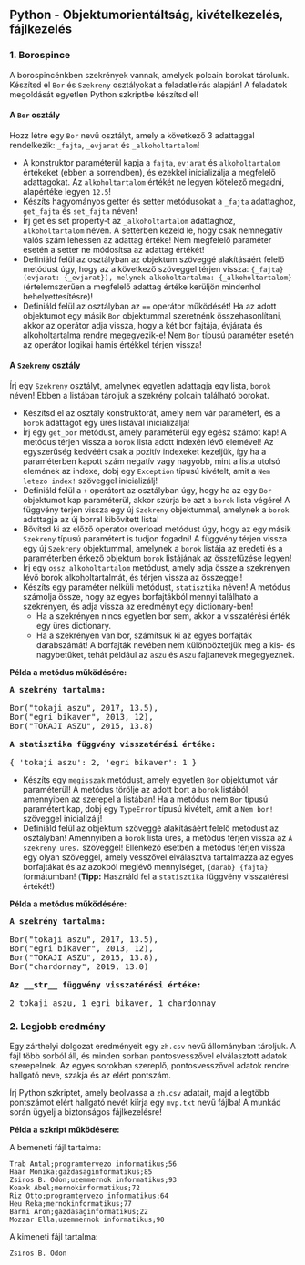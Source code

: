 <style>
	h1:first-of-type { display: none; }
</style>

# Szkriptnyelvek - 4. gyakorló feladatsor

## Python - Objektumorientáltság, kivételkezelés, fájlkezelés


### 1. Borospince

A borospincénkben szekrények vannak, amelyek polcain borokat tárolunk. Készítsd el `Bor` és `Szekreny` osztályokat a feladatleírás alapján! A feladatok megoldását egyetlen Python szkriptbe készítsd el!


#### A `Bor` osztály

Hozz létre egy `Bor` nevű osztályt, amely a következő 3 adattaggal rendelkezik: `_fajta`, `_evjarat` és `_alkoholtartalom`!

* A konstruktor paraméterül kapja a `fajta`, `evjarat` és `alkoholtartalom` értékeket (ebben a sorrendben), és ezekkel inicializálja a megfelelő adattagokat. Az `alkoholtartalom` értékét ne legyen kötelező megadni, alapértéke legyen `12.5`!
* Készíts hagyományos getter és setter metódusokat a `_fajta` adattaghoz, `get_fajta` és `set_fajta` néven!
* Írj get és set property-t az `_alkoholtartalom` adattaghoz, `alkoholtartalom` néven. A setterben kezeld le, hogy csak nemnegatív valós szám lehessen az adattag értéke! Nem megfelelő paraméter esetén a setter ne módosítsa az adattag értékét!
* Definiáld felül az osztályban az objektum szöveggé alakításáért felelő metódust úgy, hogy az a következő szöveggel térjen vissza: `{_fajta} (evjarat: {_evjarat}), melynek alkoholtartalma: {_alkoholtartalom}` (értelemszerűen a megfelelő adattag értéke kerüljön mindenhol behelyettesítésre)!
* Definiáld felül az osztályban az `==` operátor működését! Ha az adott objektumot egy másik `Bor` objektummal szeretnénk összehasonlítani, akkor az operátor adja vissza, hogy a két bor fajtája, évjárata és alkoholtartalma rendre megegyezik-e! Nem `Bor` típusú paraméter esetén az operátor logikai hamis értékkel térjen vissza!


#### A `Szekreny` osztály

Írj egy `Szekreny` osztályt, amelynek egyetlen adattagja egy lista, `borok` néven! Ebben a listában tároljuk a szekrény polcain található borokat.

* Készítsd el az osztály konstruktorát, amely nem vár paramétert, és a `borok` adattagot egy üres listával inicializálja!
* Írj egy `get_bor` metódust, amely paraméterül egy egész számot kap! A metódus térjen vissza a `borok` lista adott indexén lévő elemével! Az egyszerűség kedvéért csak a pozitív indexeket kezeljük, így ha a paraméterben kapott szám negatív vagy nagyobb, mint a lista utolsó elemének az indexe, dobj egy `Exception` típusú kivételt, amit a `Nem letezo index!` szöveggel inicializálj!
* Definiáld felül a `+` operátort az osztályban úgy, hogy ha az egy `Bor` objektumot kap paraméterül, akkor szúrja be azt a `borok` lista végére! A függvény térjen vissza egy új `Szekreny` objektummal, amelynek a `borok` adattagja az új borral kibővített lista!
* Bővítsd ki az előző operator overload metódust úgy, hogy az egy másik `Szekreny` típusú paramétert is tudjon fogadni! A függvény térjen vissza egy új `Szekreny` objektummal, amelynek a `borok` listája az eredeti és a paraméterben érkező objektum `borok` listájának az összefűzése legyen!
* Írj egy `ossz_alkoholtartalom` metódust, amely adja össze a szekrényen lévő borok alkoholtartalmát, és térjen vissza az összeggel!
* Készíts egy paraméter nélküli metódust, `statisztika` néven! A metódus számolja össze, hogy az egyes borfajtákból mennyi található a szekrényen, és adja vissza az eredményt egy dictionary-ben!
	* Ha a szekrényen nincs egyetlen bor sem, akkor a visszatérési érték egy üres dictionary.
	* Ha a szekrényen van bor, számítsuk ki az egyes borfajták darabszámát! A borfajták nevében nem különböztetjük meg a kis- és nagybetűket, tehát például az `aszu` és `Aszu` fajtanevek megegyeznek.

**Példa a metódus működésére:**

<pre>
<b>A szekrény tartalma:</b>

Bor("tokaji aszu", 2017, 13.5),
Bor("egri bikaver", 2013, 12),
Bor("TOKAJI ASZU", 2015, 13.8)

<b>A statisztika függvény visszatérési értéke:</b>

{ 'tokaji aszu': 2, 'egri bikaver': 1 }
</pre>

* Készíts egy `megisszak` metódust, amely egyetlen `Bor` objektumot vár paraméterül! A metódus törölje az adott bort a `borok` listából, amennyiben az szerepel a listában! Ha a metódus nem `Bor` típusú paramétert kap, dobj egy `TypeError` típusú kivételt, amit a `Nem bor!` szöveggel inicializálj!
* Definiáld felül az objektum szöveggé alakításáért felelő metódust az osztályban! Amennyiben a `borok` lista üres, a metódus térjen vissza az `A szekreny ures.` szöveggel! Ellenkező esetben a metódus térjen vissza egy olyan szöveggel, amely vesszővel elválasztva tartalmazza az egyes borfajtákat és az azokból meglévő mennyiséget, `{darab} {fajta}` formátumban! (**Tipp:** Használd fel a `statisztika` függvény visszatérési értékét!)

**Példa a metódus működésére:**

<pre>
<b>A szekrény tartalma:</b>

Bor("tokaji aszu", 2017, 13.5),
Bor("egri bikaver", 2013, 12),
Bor("TOKAJI ASZU", 2015, 13.8),
Bor("chardonnay", 2019, 13.0)

<b>Az __str__ függvény visszatérési értéke:</b>

2 tokaji aszu, 1 egri bikaver, 1 chardonnay
</pre>


### 2. Legjobb eredmény

Egy zárthelyi dolgozat eredményeit egy `zh.csv` nevű állományban tároljuk. A fájl több sorból áll, és minden sorban pontosvesszővel elválasztott adatok szerepelnek. Az egyes sorokban szereplő, pontosvesszővel adatok rendre: hallgató neve, szakja és az elért pontszám.

Írj Python szkriptet, amely beolvassa a `zh.csv` adatait, majd a legtöbb pontszámot elért hallgató nevét kiírja egy `mvp.txt` nevű fájlba! A munkád során ügyelj a biztonságos fájlkezelésre!

**Példa a szkript működésére:**

A bemeneti fájl tartalma:

```
Trab Antal;programtervezo informatikus;56
Haar Monika;gazdasaginformatikus;85
Zsiros B. Odon;uzemmernok informatikus;93
Koaxk Abel;mernokinformatikus;72
Riz Otto;programtervezo informatikus;64
Heu Reka;mernokinformatikus;77
Barmi Aron;gazdasaginformatikus;22
Mozzar Ella;uzemmernok informatikus;90
```

A kimeneti fájl tartalma:

```
Zsiros B. Odon
```